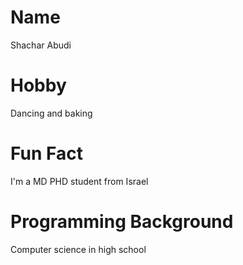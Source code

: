 # Name
Shachar Abudi

# Hobby
Dancing and baking

# Fun Fact
I'm a MD PHD student from Israel

# Programming Background
Computer science in high school
